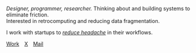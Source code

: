 *Designer, programmer, researcher.* Thinking about and building systems to eliminate friction.<br>
Interested in retrocomputing and reducing data fragmentation.

I work with startups to *[reduce headache](https://hayleyjolliffe.co/reduce-headache)* in their workflows.

[Work](https://hayleyjolliffe.co)&emsp;[X](https://x.com/hayleyjolliffe)&emsp;[Mail](mailto:hayleyjolliffe@proton.me)
